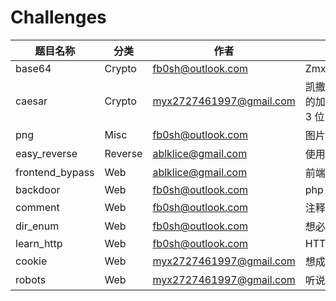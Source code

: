 # Challenges

| 题目名称 | 分类 | 作者 | 描述 |
|---------|------|------|------|
| base64 | Crypto | fb0sh@outlook.com | ZmxhZ3tiMWQxZmNmNy01NzQyLTQ0OTctODYwOC1iZGU1NDlmMWQ1MmV9 |
| caesar | Crypto | myx2727461997@gmail.com | 凯撒大帝的秘密信息！  密文：iordwfwi{fdhvdu_flskhu_lv_hdvb}  提示1：这是最古老的加密方法之一 提示2：凯撒密码的位移量通常在 1-25 之间 提示3：试试往回移动 3 位 |
| png | Misc | fb0sh@outlook.com | 图片里面有什么 |
| easy_reverse | Reverse | ablklice@gmail.com | 使用tea算法进行解密,答案使用flag{}进行包裹 |
| frontend_bypass | Web | ablklice@gmail.com | 前端绕过 |
| backdoor | Web | fb0sh@outlook.com | php backdoor |
| comment | Web | fb0sh@outlook.com | 注释里面有什么？ |
| dir_enum | Web | fb0sh@outlook.com | 想必你一定知道什么是目录扫描吧 |
| learn_http | Web | fb0sh@outlook.com | HTTP Protocol |
| cookie | Web | myx2727461997@gmail.com | 想成为管理员吗？也许你需要一个特殊的饼干！ |
| robots | Web | myx2727461997@gmail.com | 听说搜索引擎的爬虫都会先看 robots.txt 文件？ |

